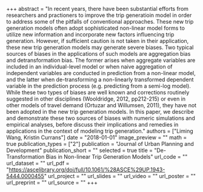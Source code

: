 +++
abstract = "In recent years, there have been substantial efforts from researchers and practioners to improve the trip generatioin model in order to address some of the pitfalls of conventional approaches. These new trip generation models often adopt sophisticated non-linear model forms to utilize new information and incorporate new factors influencing trip generation. However, if sufficient caution is not taken in their application, these new trip generation models may generate severe biases. Two typical sources of biases in the applications of such models are aggregation bias and detransformation bias. The former arises when aggregate variables are included in an individual-level model or when naive aggregation of independent variables are conducted in prediction from a non-linear model, and the latter when de-transforming a non-linearly transformed dependent variable in the prediction process (e.g. predicting from a semi-log model). While these two types of biases are well known and corrections routinely suggested in other disciplines (Wooldridge, 2012, pp212-215) or even in other models of travel demand (Ortuzar and Willumsen, 2011), they have not been adopted in the new trip generation models. In this paper, we describe and demonstrate these two sources of biases with numeric simulations and empirical analyses, before discuss their implications and remedies in applications in the context of modeling trip generation."
authors = ["Liming Wang, Kristin Currans"]
date = "2018-01-01"
image_preview = ""
math = true
publication_types = ["2"]
publication = "Journal of Urban Planning and Development"
publication_short = ""
selected = true
title = "De-Transformation Bias in Non-linear Trip Generation Models"
url_code = ""
url_dataset = ""
url_pdf = "https://ascelibrary.org/doi/full/10.1061/%28ASCE%29UP.1943-5444.0000455"
url_project = ""
url_slides = ""
url_video = ""
url_poster = ""
url_preprint = ""
url_source = ""
+++


